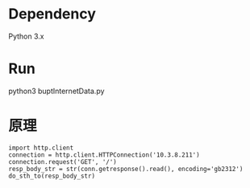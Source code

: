 # Dependency

Python 3.x

# Run

python3 buptInternetData.py

# 原理

    import http.client
    connection = http.client.HTTPConnection('10.3.8.211')
    connection.request('GET', '/')
    resp_body_str = str(conn.getresponse().read(), encoding='gb2312')
    do_sth_to(resp_body_str)